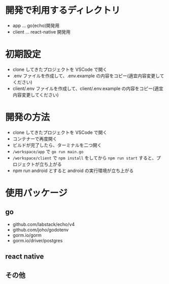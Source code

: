 # 開発で利用するディレクトリ

- app ... go(echo)開発用
- client ... react-native 開発用

# 初期設定

- clone してきたプロジェクトを VSCode で開く
- .env ファイルを作成して、.env.example の内容をコピー(適宜内容変更してください)
- client/.env ファイルを作成して、client/.env.example の内容をコピー(適宜内容変更してください)

# 開発の方法

- clone してきたプロジェクトを VSCode で開く
- コンテナーで再度開く
- ビルドが完了したら、ターミナルを二つ開く
- ```/workspace/app``` で ```go run main.go```
- ```/workspace/client``` で ```npm install``` をしてから ```npm run start```
  すると、プロジェクトが立ち上がる
- npm run android とすると android の実行環境が立ち上がる

# 使用パッケージ

## go

- github.com/labstack/echo/v4
- github.com/joho/godotenv
- gorm.io/gorm
- gorm.io/driver/postgres

## react native

## その他
